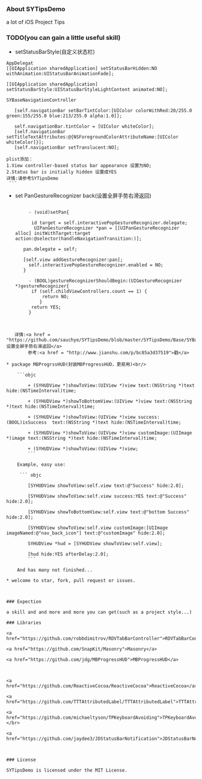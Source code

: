 ### About SYTipsDemo

a lot of iOS Project Tips



### TODO(you can gain a little useful skill)

- setStatusBarStyle(自定义状态栏) </br>

 ```
 AppDelegat
[[UIApplication sharedApplication] setStatusBarHidden:NO withAnimation:UIStatusBarAnimationFade];
		 
[[UIApplication sharedApplication] setStatusBarStyle:UIStatusBarStyleLightContent animated:NO];

SYBaseNavigationController

    [self.navigationBar setBarTintColor:[UIColor colorWithRed:20/255.0 green:155/255.0 blue:213/255.0 alpha:1.0]];
    
    self.navigationBar.tintColor = [UIColor whiteColor];
    [self.navigationBar setTitleTextAttributes:@{NSForegroundColorAttributeName:[UIColor whiteColor]}];
    [self.navigationBar setTranslucent:NO];    
   ```  
    plist添加：
    1.View controller-based status bar appearance 设置为NO;
    2.Status bar is initially hidden 设置成YES
    详情:请参考SYTipsDemo
     ```
* set PanGestureRecognizer back(设置全屏手势右滑返回) 

   ```objc
   
		- (void)setPan{

   		 id target = self.interactivePopGestureRecognizer.delegate;    
  		  UIPanGestureRecognizer *pan = [[UIPanGestureRecognizer alloc] initWithTarget:target action:@selector(handleNavigationTransition:)];
    
  	  pan.delegate = self;
    
  	  [self.view addGestureRecognizer:pan];
  		self.interactivePopGestureRecognizer.enabled = NO;
  	  }

		- (BOOL)gestureRecognizerShouldBegin:(UIGestureRecognizer *)gestureRecognizer{
  	 	 if (self.childViewControllers.count == 1) {
  	     	 return NO;
 	 	    }
  	 	 return YES;
		}

```    
    
   
   详情:<a href = "https://github.com/sauchye/SYTipsDemo/blob/master/SYTipsDemo/Base/SYBaseNavigationController.m">设置全屏手势右滑返回</a>
    	参考:<a href = "http://www.jianshu.com/p/bc85a3d37519">戳</a>
    
* package MBProgrssHUD(封装MBProgressHUD，更易用)<br/>

	```objc
	
		+ (SYHUDView *)showToView:(UIView *)view text:(NSString *)text hide:(NSTimeInterval)time;

		+ (SYHUDView *)showToBottomView:(UIView *)view text:(NSString *)text hide:(NSTimeInterval)time;
       
		+ (SYHUDView *)showToView:(UIView *)view success:(BOOL)isSuccess  text:(NSString *)text hide:(NSTimeInterval)time;

		+ (SYHUDView *)showToView:(UIView *)view customImage:(UIImage *)image text:(NSString *)text hide:(NSTimeInterval)time;
		
		+ (SYHUDView *)showToView:(UIView *)view;
		```
	
	Example, easy use:
	
	 ``` objc
	 	
	 	[SYHUDView showToView:self.view text:@"Success" hide:2.0];
	
		[SYHUDView showToView:self.view success:YES text:@"Success" hide:2.0];
    
    	[SYHUDView showToBottomView:self.view text:@"bottom Success" hide:2.0];
    
    	[SYHUDView showToView:self.view customImage:[UIImage imageNamed:@"nav_back_icon"] text:@"customImage" hide:2.0];
    
    	SYHUDView *hud = [SYHUDView showToView:self.view];
    
    	[hud hide:YES afterDelay:2.0]; 
    	```

    And has many not finished...

* welcome to star, fork, pull request or issues.



### Expection

a skill and and more and more you can get(such as a project style...)

### Libraries

<a href="https://github.com/robbdimitrov/RDVTabBarController">RDVTabBarController</a>

<a href="https://github.com/SnapKit/Masonry">Masonry</a>

<a href="https://github.com/jdg/MBProgressHUD">MBProgressHUD</a>



<a href="https://github.com/ReactiveCocoa/ReactiveCocoa">ReactiveCocoa</a>

<a href="https://github.com/TTTAttributedLabel/TTTAttributedLabel">TTTAttributedLabel</a>

<a href="https://github.com/michaeltyson/TPKeyboardAvoiding">TPKeyboardAvoiding</a></br>

<a href="https://github.com/jaydee3/JDStatusBarNotification">JDStatusBarNotification</a>



### License

SYTipsDemo is licensed under the MIT License.